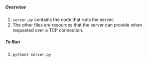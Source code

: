##### Overview

1. `server.py` contains the code that runs the server.
2. The other files are resources that the server can provide when requested over a TCP connection.
   
##### To Run

1. `python3 server.py`

